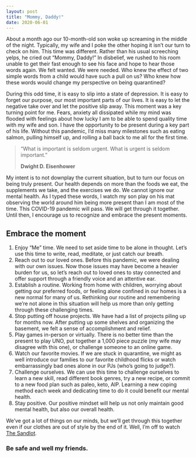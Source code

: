 ```yaml
---
layout: post
title: "Mommy, Daddy!"
date: 2020-06-01
---
```

About a month ago our 10-month-old son woke up screaming in the middle of the night. Typically, my wife and I poke the other hoping it isn’t our turn to check on him. This time was different. Rather than his usual screeching yelps, he cried out “Mommy, Daddy!” In disbelief, we rushed to his room unable to get their fast enough to see his face and hope to hear those words again. We felt wanted. We were needed. Who knew the effect of two simple words from a child would have such a pull on us? Who knew how these words would change my perspective on being quarantined?

During this odd time, it is easy to slip into a state of depression. It is easy to forget our purpose, our most important parts of our lives. It is easy to let the negative take over and let the positive slip away. This moment was a key turning point for me. Fears, anxiety all dissipated while my mind was flooded with feelings about how lucky I am to be able to spend quality time with my wife and son. I have the opportunity to be present during a key part of his life. Without this pandemic, I’d miss many milestones such as eating salmon, pulling himself up, and rolling a ball back to me all for the first time. 

>“What is important is seldom urgent. What is urgent is seldom important.”
>
>**Dwight D. Eisenhower**

My intent is to not downplay the current situation, but to turn our focus on being truly present. Our health depends on more than the foods we eat, the supplements we take, and the exercises we do. We cannot ignore our mental health. As I typed these words, I watch my son play on his mat observing the world around him being more present than I am most of the time. This COVID-19 pandemic will pass. We will get through it together. Until then, I encourage us to recognize and embrace the present moments. 

## Embrace the moment

1.	Enjoy “Me” time. We need to set aside time to be alone in thought. Let’s use this time to write, read, meditate, or just catch our breath.
2.	Reach out to our loved ones. Before this pandemic, we were dealing with our own issues. Now those issues may have become a heavier burden for us, so let’s reach out to loved ones to stay connected and offer support through a friendly voice and an attentive ear.
3.	Establish a routine. Working from home with children, worrying about getting our preferred foods, or feeling alone confined in our homes is a new normal for many of us. Rethinking our routine and remembering we’re not alone in this situation will help us more than only getting through these challenging times.
4.	Stop putting off house projects. We have had a list of projects piling up for months now. After putting up some shelves and organizing the basement, we felt a sense of accomplishment and relief.
5.	Play games in-person or virtually. There is no better time than the present to play UNO, put together a 1,000 piece puzzle (my wife may disagree with this one), or challenge someone to an online game.
6.	Watch our favorite movies. If we are stuck in quarantine, we might as well introduce our families to our favorite childhood flicks or watch embarrassingly bad ones alone in our PJs (who’s going to judge?). 
7.	Challenge ourselves. We can use this time to challenge ourselves to learn a new skill, read different book genres, try a new recipe, or commit to a new food plan such as paleo, keto, AIP. Learning a new coping method each week and dedicating time to do it could benefit our mental health.
8.	Stay positive. Our positive mindset will help us not only maintain good mental health, but also our overall health. 

We’ve got a lot of things on our minds, but we’ll get through this together even if our clothes are out of style by the end of it. Well, I’m off to watch <a href="https://youtu.be/_pz8mbHxBWE" target="_blank">The Sandlot</a>. 

### Be safe and well my friends.

